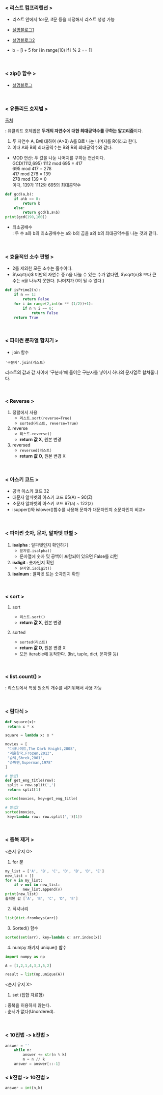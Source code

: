 
### < 리스트 컴프리헨션 >
* 리스트 안에서 for문, if문 등을 지정해서 리스트 생성 가능

* [설명블로그1](https://elvanov.com/1713)
* [설명블로그2](https://wikidocs.net/84393)

* b = [i + 5 for i in range(10) if i % 2 == 1]

<br>

### < zip() 함수 >
* [설명블로그](https://www.daleseo.com/python-zip/)

<br>

### < 유클리드 호제법 >
[출처](https://velog.io/@yerin4847/W1-%EC%9C%A0%ED%81%B4%EB%A6%AC%EB%93%9C-%ED%98%B8%EC%A0%9C%EB%B2%95) 

: 유클리드 호제법은 **두개의 자연수에 대한 최대공약수를 구하는 알고리즘**이다.

1. 두 자연수 A, B에 대하여 (A>B) A를 B로 나눈 나머지를 R이라고 한다.
2. 이때 A와 B의 최대공약수는 B와 R의 최대공약수와 같다.


*  MOD 연산: 두 값을 나눈 나머지를 구하는 연산이다.<br>
GCD(1112,695)
1112 mod 695 = 417<br>
695 mod 417 = 278<br>
417 mod 278 = 139<br>
278 mod 139 = 0<br>
이때, 139가 1112와 695의 최대공약수

```python
def gcd(a,b):
    if a%b == 0:
        return b
    else:
        return gcd(b,a%b)
print(gcd(190,160))
```

* 최소공배수<br>
: 두 수 a와 b의 최소공배수는 a와 b의 곱을 a와 b의 최대공약수를 나눈 것과 같다. 

<br>

### < 효율적인 소수 판별 >

* 2를 제외한 모든 소수는 홀수이다.
* $\sqrt{n}$ 미만의 자연수 중 n을 나눌 수 있는 수가 없다면, $\sqrt{n}$ 보다 큰 수는 n을 나누지 못한다. (나머지가 0이 될 수 없다.)

```python
def isPrime2(n):
    if n == 1:
        return False
    for i in range(2,int(n ** (1/2))+1):
        if n % i == 0:
            return False
    return True
```

<br>

### < 파이썬 문자열 합치기 >

* join 함수 

```'구분자'.join(리스트)```

리스트의 값과 값 사이에 '구분자'에 들어온 구분자를 넣어서 하나의 문자열로 합쳐줍니다.

<br>

### < Reverse >
1. 정렬에서 사용
    * ```리스트.sort(reverse=True)```
    * ```sorted(리스트, reverse=True)```
2. reverse
    * ```리스트.reverse()```
    * **return 값 X**, 원본 변경
3. reversed
    * ```reversed(리스트)```
    *  **return 값 O**, 원본 변경 X

<br>

### < 아스키 코드 > 
* 공백 아스키 코드 32
* 대문자 알파벳의 아스키 코드 65(A) ~ 90(Z)
* 소문자 알파벳의 아스키 코드 97(a) ~ 122(z)
* isupper()와 islower()함수를 사용해 문자가 대문자인지 소문자인지 비교>

<br>

### < 파이썬 숫자, 문자, 알파벳 판별 >
1. **isalpha** : 알파벳인지 확인하기
    * ```문자열.isalpha()```
    * 문자열에 숫자 및 공백이 포함되어 있으면 False를 리턴
2. **isdigit** : 숫자인지 확인
    * ```문자열.isdigit()```
3. **isalnum** : 알파벳 또는 숫자인지 확인

<br>

### < sort >
1. sort
    * ```리스트.sort()```
    * **return 값 X**, 원본 변경

2. sorted
    * ```sorted(리스트)```
    * **return 값 O**, 원본 변경 X
    * 모든 iterable에 동작한다. (list, tuple, dict, 문자열 등)

<br>

### < list.count() >
: 리스트에서 특정 원소의 개수를 세기위해서 사용 가능

<br>

### < 람다식 >
```python
def square(x): 
 return x * x 

square = lambda x: x * 
```
```python
movies = [ 
 "다크나이트,The Dark Knight,2008",
 "겨울왕국,Frozen,2013", 
 "슈렉,Shrek,2001", 
 "슈퍼맨,Superman,1978" 
]

# 방법1
def get_eng_title(row): 
 split = row.split(',') 
 return split[1] 

sorted(movies, key=get_eng_title)

# 방법2
sorted(movies, 
 key=lambda row: row.split(',')[1])
```

<br>

### < 중복 제거 >
<순서 유지 O>
1. for 문
```python
my_list = ['A', 'B', 'C', 'D', 'B', 'D', 'E']
new_list = []
for v in my_list:
    if v not in new_list:
        new_list.append(v)
print(new_list)
출력된 값 ['A', 'B', 'C', 'D', 'E']
```

2. 딕셔너리
```python
list(dict.fromkeys(arr))
```

3. Sorted() 함수
```python
sorted(set(arr), key=lambda x: arr.index(x))
```

4. numpy 패키지 unique() 함수
```python
import numpy as np

A = [1,2,1,4,3,3,5,2]

result = list(np.unique(A))
```

<순서 유지 X>
1. set (집합 자료형)

: 중복을 허용하지 않는다.<br>
: 순서가 없다(Unordered).

<br>

### < 10진법 -> k진법 >

```python
answer = ''
    while n:
        answer += str(n % k)
        n = n // k
    answer = answer[::-1]
```

### < k진법 -> 10진법 >
```python
answer = int(n,k)
```